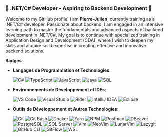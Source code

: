 ### 🌱 .NET/C# Developer - Aspiring to Backend Development 🌱

Welcome to my GitHub profile! I am **Pierre-Julien**, currently training as a .NET/C# developer. Passionate about backend, I am engaged in an intensive learning path to master the fundamentals and advanced aspects of backend development in .NET/C#. My goal is to continue with specialized training in Application Design and Development (CDA), where I wish to deepen my skills and acquire solid expertise in creating effective and innovative backend solutions.

**Badges**:

- **Langages de Programmation et Technologies**:
  
  ![C#](https://img.shields.io/badge/-C%23-239120?style=for-the-badge&logo=c-sharp&logoColor=white)
    ![TypeScript](https://img.shields.io/badge/-TypeScript-3178C6?style=for-the-badge&logo=typescript&logoColor=white)
    ![JavaScript](https://img.shields.io/badge/-JavaScript-F7DF1E?style=for-the-badge&logo=javascript&logoColor=black)
    ![Java](https://img.shields.io/badge/-Java-007396?style=for-the-badge&logo=java&logoColor=white)
    ![SQL](https://img.shields.io/badge/-SQL-4479A1?style=for-the-badge&logo=postgresql&logoColor=white)

- **Environnements de Développement et IDEs**:
  
  ![VS Code](https://img.shields.io/badge/-VS%20Code-007ACC?style=for-the-badge&logo=visual-studio-code&logoColor=white)
    ![Visual Studio](https://img.shields.io/badge/-Visual%20Studio-5C2D91?style=for-the-badge&logo=visual-studio&logoColor=white)
    ![Rider](https://img.shields.io/badge/-Rider-000000?style=for-the-badge&logo=rider&logoColor=white)
    ![IntelliJ IDEA](https://img.shields.io/badge/-IntelliJ%20IDEA-000000?style=for-the-badge&logo=intellij-idea&logoColor=white)
    ![Eclipse](https://img.shields.io/badge/-Eclipse-2C2255?style=for-the-badge&logo=eclipse&logoColor=white)

- **Outils de Développement et Autres Technologies**:
  
  ![Git](https://img.shields.io/badge/-Git-F05032?style=for-the-badge&logo=git&logoColor=white)
  ![Git Bash](https://img.shields.io/badge/-Git%20Bash-4EAA25?style=for-the-badge&logo=git&logoColor=white)
  ![Docker](https://img.shields.io/badge/-Docker-2496ED?style=for-the-badge&logo=docker&logoColor=white)
  ![Yarn](https://img.shields.io/badge/-Yarn-2C8EBB?style=for-the-badge&logo=yarn&logoColor=white)
    ![NPM](https://img.shields.io/badge/-NPM-CB3837?style=for-the-badge&logo=npm&logoColor=white)
    ![Postman](https://img.shields.io/badge/-Postman-FF6C37?style=for-the-badge&logo=postman&logoColor=white)
    ![DBeaver](https://img.shields.io/badge/-DBeaver-8A2BE2?style=for-the-badge&logo=apache&logoColor=white)
    ![PostgreSQL](https://img.shields.io/badge/-PostgreSQL-336791?style=for-the-badge&logo=postgresql&logoColor=white)
    ![SQL Server](https://img.shields.io/badge/-SQL%20Server-CC2927?style=for-the-badge&logo=microsoft-sql-server&logoColor=white)
    ![Vim](https://img.shields.io/badge/-Vim-019733?style=for-the-badge&logo=vim&logoColor=white)
    ![NeoVim](https://img.shields.io/badge/-NeoVim-57A143?style=for-the-badge&logo=neovim&logoColor=white)
    ![LunarVim](https://img.shields.io/badge/-LunarVim-5B4FED?style=for-the-badge&logo=lua&logoColor=white)
    ![Lazygit](https://img.shields.io/badge/-Lazygit-F8E12A?style=for-the-badge&logo=lazygit&logoColor=white)
    ![GitHub CLI](https://img.shields.io/badge/-GitHub%20CLI-181717?style=for-the-badge&logo=github&logoColor=white)
    ![GitFlow](https://img.shields.io/badge/-GitFlow-F05032?style=for-the-badge&logo=git&logoColor=white)
    ![WSL](https://img.shields.io/badge/-WSL-4EAA25?style=for-the-badge&logo=windows&logoColor=white)

